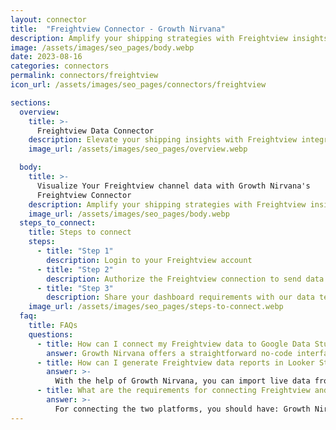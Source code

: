 ```yaml
---
layout: connector
title:  "Freightview Connector - Growth Nirvana"
description: Amplify your shipping strategies with Freightview insights integrated into Looker Studio.
image: /assets/images/seo_pages/body.webp
date: 2023-08-16
categories: connectors
permalink: connectors/freightview
icon_url: /assets/images/seo_pages/connectors/freightview

sections:
  overview:
    title: >-
      Freightview Data Connector
    description: Elevate your shipping insights with Freightview integration. Seamlessly merge shipping data from Freightview with Looker Studio's analytical capabilities, unlocking insights that drive shipping strategies, freight performance, and operational efficiency.
    image_url: /assets/images/seo_pages/overview.webp

  body:
    title: >-
      Visualize Your Freightview channel data with Growth Nirvana's
      Freightview Connector
    description: Amplify your shipping strategies with Freightview insights integrated into Looker Studio.
    image_url: /assets/images/seo_pages/body.webp
  steps_to_connect:
    title: Steps to connect
    steps:
      - title: "Step 1"
        description: Login to your Freightview account
      - title: "Step 2"
        description: Authorize the Freightview connection to send data to Growth Nirvana
      - title: "Step 3"
        description: Share your dashboard requirements with our data team. We will build the report for you.
    image_url: /assets/images/seo_pages/steps-to-connect.webp
  faq:
    title: FAQs
    questions:
      - title: How can I connect my Freightview data to Google Data Studio/Looker Studio?
        answer: Growth Nirvana offers a straightforward no-code interface to connect to Freightview data sources.
      - title: How can I generate Freightview data reports in Looker Studio?
        answer: >-
          With the help of Growth Nirvana, you can import live data from Freightview into Looker Studio. These data can be viewed in charts, tables, and dashboards to generate branded reports that can be shared instantly.
      - title: What are the requirements for connecting Freightview and Looker Studio?
        answer: >-
          For connecting the two platforms, you should have: Growth Nirvana Account and Freightview Ads Account
---
```

